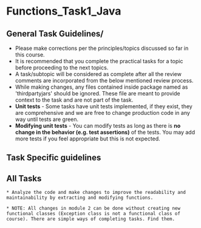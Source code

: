 # Functions_Task1_Java

## General Task Guidelines/

* Please make corrections per the principles/topics discussed so far in this course.
* It is recommended that you complete the practical tasks for a topic before proceeding to the next topics.
* A task/subtopic will be considered as complete after all the review comments are incorporated from the below mentioned review process.
* While making changes, any files contained inside package named as 'thirdpartyjars' should be ignored. These file are meant to provide context to the task and are not part of the task.
* **Unit tests** - Some tasks have unit tests implemented, if they exist, they are comprehensive and we are free to change production code in any way until tests are green.
* **Modifying unit tests** - You can modify tests as long as there is **no change in the behavior (e.g. test assertions)** of the tests. You may add more tests if you feel appropriate but this is not expected.

## Task Specific guidelines

## All Tasks
```
* Analyze the code and make changes to improve the readability and maintainability by extracting and modifying functions.

* NOTE: All changes in module 2 can be done without creating new functional classes (Exception class is not a functional class of course). There are simple ways of completing tasks. Find them.
```
